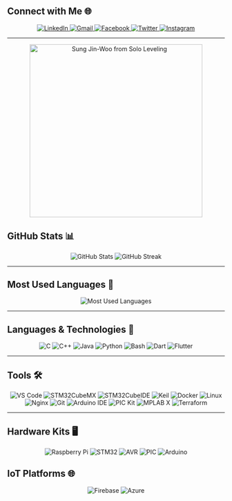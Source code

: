 ## Connect with Me 🌐

<p align="center">
  <a href="https://www.linkedin.com/in/ahmed-fathy0/" target="_blank">
    <img alt="LinkedIn" src="https://img.shields.io/badge/LinkedIn-%230A66C2.svg?style=for-the-badge&logo=linkedin&logoColor=white" />
  </a>
  <a href="ahmedfathy11876@gmail.com" target="_blank">
    <img alt="Gmail" src="https://img.shields.io/badge/Gmail-D14836.svg?style=for-the-badge&logo=gmail&logoColor=white" />
  </a>
  <a href="https://www.facebook.com/profile.php?id=100014735089383" target="_blank">
    <img alt="Facebook" src="https://img.shields.io/badge/Facebook-%231877F2.svg?style=for-the-badge&logo=facebook&logoColor=white" />
  </a>
  <a href="https://x.com/MESSI1987_2024" target="_blank">
    <img alt="Twitter" src="https://img.shields.io/badge/Twitter-%231DA1F2.svg?style=for-the-badge&logo=twitter&logoColor=white" />
  </a>
  <a href="https://www.instagram.com/kakashi_thereal/" target="_blank">
    <img alt="Instagram" src="https://img.shields.io/badge/Instagram-%23E4405F.svg?style=for-the-badge&logo=instagram&logoColor=white" />
  </a>
</p>


---
<p align="center">
  <img src="https://i.pinimg.com/736x/58/9f/b3/589fb395f83786795a2def08108198fc.jpg" alt="Sung Jin-Woo from Solo Leveling" width="400" />
</p>



## GitHub Stats 📊

<p align="center">
  <img alt="GitHub Stats" src="https://github-readme-stats.vercel.app/api?username=ahmedfathy21&show_icons=true&theme=tokyonight&count_private=true" />
  <img alt="GitHub Streak" src="https://streak-stats.demolab.com?user=ahmedfathy21&theme=tokyonight&hide_border=true" />
</p>

---

## Most Used Languages 🚀

<p align="center">
  <img alt="Most Used Languages" src="https://github-readme-stats.vercel.app/api/top-langs/?username=ahmedfathy21&layout=compact&theme=tokyonight&hide_border=true" />
</p>

---

## Languages & Technologies 🚀

<p align="center">
  <img alt="C" src="https://img.shields.io/badge/C-%2300599C.svg?style=for-the-badge&logo=c&logoColor=white" />
  <img alt="C++" src="https://img.shields.io/badge/C++-%2300599C.svg?style=for-the-badge&logo=c%2B%2B&logoColor=white" />
  <img alt="Java" src="https://img.shields.io/badge/Java-%23ED8B00.svg?style=for-the-badge&logo=java&logoColor=white" />
  <img alt="Python" src="https://img.shields.io/badge/Python-%233776AB.svg?style=for-the-badge&logo=python&logoColor=white" />
  <img alt="Bash" src="https://img.shields.io/badge/Bash-%234EAA25.svg?style=for-the-badge&logo=gnu-bash&logoColor=white" />
  <img alt="Dart" src="https://img.shields.io/badge/Dart-%230175C2.svg?style=for-the-badge&logo=dart&logoColor=white" />
  <img alt="Flutter" src="https://img.shields.io/badge/Flutter-%2302569B.svg?style=for-the-badge&logo=flutter&logoColor=white" />
</p>

---
## Tools 🛠️

<p align="center">
  <img alt="VS Code" src="https://img.shields.io/badge/VS%20Code-%23007ACC.svg?style=for-the-badge&logo=visual-studio-code&logoColor=white" />
  <img alt="STM32CubeMX" src="https://img.shields.io/badge/STM32CubeMX-%23007ACC.svg?style=for-the-badge&logo=stmicroelectronics&logoColor=white" />
  <img alt="STM32CubeIDE" src="https://img.shields.io/badge/STM32CubeIDE-%23007ACC.svg?style=for-the-badge&logo=stmicroelectronics&logoColor=white" />
  <img alt="Keil" src="https://img.shields.io/badge/Keil-%23007ACC.svg?style=for-the-badge&logo=arm&logoColor=white" />
  <img alt="Docker" src="https://img.shields.io/badge/Docker-%230db7ed.svg?style=for-the-badge&logo=docker&logoColor=white" />
  <img alt="Linux" src="https://img.shields.io/badge/Linux-%23FCC624.svg?style=for-the-badge&logo=linux&logoColor=black" />
  <img alt="Nginx" src="https://img.shields.io/badge/Nginx-%23009639.svg?style=for-the-badge&logo=nginx&logoColor=white" />
  <img alt="Git" src="https://img.shields.io/badge/Git-%23F05033.svg?style=for-the-badge&logo=git&logoColor=white" />
  <img alt="Arduino IDE" src="https://img.shields.io/badge/Arduino%20IDE-%2300979D.svg?style=for-the-badge&logo=arduino&logoColor=white" />
  <img alt="PIC Kit" src="https://img.shields.io/badge/PIC%20Kit-%2300599C.svg?style=for-the-badge&logo=microchip&logoColor=white" />
  <img alt="MPLAB X" src="https://img.shields.io/badge/MPLAB%20X-%2300599C.svg?style=for-the-badge&logo=microchip&logoColor=white" />
  <img alt="Terraform" src="https://img.shields.io/badge/Terraform-%235835CC.svg?style=for-the-badge&logo=terraform&logoColor=white" />
</p>



---

## Hardware Kits 🖥️

<p align="center">
  <img alt="Raspberry Pi" src="https://img.shields.io/badge/-Raspberry%20Pi-C51A4A?style=for-the-badge&logo=Raspberry-Pi&logoColor=white" />
  <img alt="STM32" src="https://img.shields.io/badge/STM32-03234B?style=for-the-badge&logo=stmicroelectronics&logoColor=white" />
  <img alt="AVR" src="https://img.shields.io/badge/AVR-%2300599C.svg?style=for-the-badge&logo=microchip&logoColor=white" />
  <img alt="PIC" src="https://img.shields.io/badge/PIC-%2300599C.svg?style=for-the-badge&logo=microchip&logoColor=white" />
  <img alt="Arduino" src="https://img.shields.io/badge/Arduino-%2300979D.svg?style=for-the-badge&logo=arduino&logoColor=white" />
</p>


## IoT Platforms 🌐

<p align="center">
  <img alt="Firebase" src="https://img.shields.io/badge/Firebase-%23FFCA28.svg?style=for-the-badge&logo=firebase&logoColor=black" />
  <img alt="Azure" src="https://img.shields.io/badge/Azure-%230072C6.svg?style=for-the-badge&logo=microsoft-azure&logoColor=white" />
</p>
